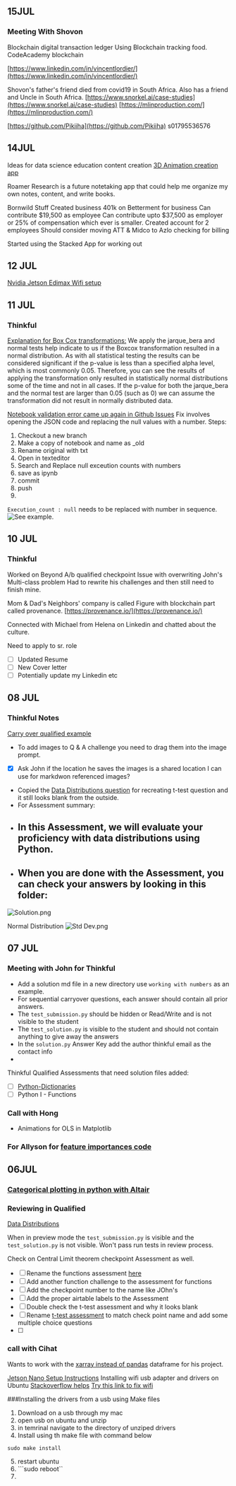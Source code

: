 ## 15JUL

### Meeting With Shovon
Blockchain digital transaction ledger
Using Blockchain tracking food.
CodeAcademy blockchain

[https://www.linkedin.com/in/vincentlordier/](https://www.linkedin.com/in/vincentlordier/)

Shovon's father's friend died from covid19 in South Africa.
Also has a friend and Uncle in South Africa. 
[https://www.snorkel.ai/case-studies](https://www.snorkel.ai/case-studies)
[https://mlinproduction.com/](https://mlinproduction.com/)

[https://github.com/Pikiiha](https://github.com/Pikiiha)
s01795536576

## 14JUL

Ideas for data science education content creation
[3D Animation creation app](https://www.aquifermotion.com/)

Roamer Research is a future notetaking app that could help me organize my own notes, content, and write books.

Bornwild Stuff
Created business 401k on Betterment for business
Can contribute $19,500 as employee
Can contribute upto $37,500 as employer or 25% of compensation which ever is smaller.
Created account for 2 employees
Should consider moving ATT & Midco to Azlo checking for billing

Started using the Stacked App for working out

## 12 JUL 
[Nvidia Jetson Edimax Wifi setup](https://desertbot.io/blog/jetson-nano-usb-headless-wifi-setup-edimax-ew-7811un)

## 11 JUL 
### Thinkful 
[Explanation for Box Cox transformations:](https://github.com/Thinkful-Ed/data-science/issues/946)
We apply the jarque_bera and normal tests help indicate to us if the Boxcox transformation resulted in a normal distribution. As with all statistical testing the results can be considered significant if the p-value is less than a specified alpha level, which is most commonly 0.05. Therefore, you can see the results of applying the transformation only resulted in statistically normal distributions some of the time and not in all cases. If the p-value for both the jarque_bera and the normal test are larger than 0.05 (such as 0) we can assume the transformation did not result in normally distributed data. 

[Notebook validation error came up again in Github Issues](https://github.com/Thinkful-Ed/data-science/issues/1311)
Fix involves opening the JSON code and replacing the null values with a number.
Steps:
1. Checkout a new branch
2. Make a copy of notebook and name as _old
3. Rename original with txt
4. Open in texteditor
5. Search and Replace null exceution counts with numbers
6. save as ipynb
7. commit
8. push
9. 
`Execution_count : null` needs to be replaced with number in sequence. ![See example.](https://user-images.githubusercontent.com/22673372/34918411-0f221e12-f907-11e7-9b39-f1ac25b0fb81.png)

## 10 JUL 
### Thinkful 
Worked on Beyond A/b qualified checkpoint
Issue with overwriting John's Multi-class problem
Had to rewrite his challenges and then still need to finish mine.

Mom & Dad's Neighbors' company is called Figure with blockchain part called provenance.
[https://provenance.io/](https://provenance.io/)

Connected with Michael from Helena on Linkedin and chatted about the culture.

Need to apply to sr. role
- [ ] Updated Resume
- [ ] New Cover letter
- [ ] Potentially update my Linkedin etc
## 08 JUL

### Thinkful Notes
[Carry over qualified example](https://www.qualified.io/hire/assessments/5efa52858d5f2a000d3c8ddc?q=Classification%20Problems%20-%20Building%20and%20Analyzing%20Multi-Class%20Classifiers)
- To add images to Q & A challenge you need to drag them into the image prompt.
- [x] Ask John if the location he saves the images is a shared location I can use for markdwon referenced images?
- Copied the [Data Distributions question](https://www.qualified.io/hire/assessments/5edd26fd94c6ea000f8538e8?q=dist) for recreating t-test question and it still looks blank from the outside.
- For Assessment summary: 
- ## In this Assessment, we will evaluate your proficiency with data distributions using Python.
- ## When you are done with the Assessment, you can check your answers by looking in this folder:
![Solution.png](//res.cloudinary.com/strive/image/upload/w_1000,h_1000,c_limit/da91836c78a8ad3cceba243394148005-Solution.png)


Normal Distribution ![Std Dev.png](//res.cloudinary.com/strive/image/upload/w_1000,h_1000,c_limit/2b5e14448f84735a2b1a58142fd9c4fe-Std_Dev.png)

## 07 JUL
### Meeting with John for Thinkful
- Add a solution md file in a new directory use `working with numbers` as an example.
- For sequential carryover questions, each answer should contain all prior answers.
- The `test_submission.py` should be hidden or Read/Write and is not visible to the student
- The `test_solution.py` is visible to the student and should not contain anything to give away the answers
- In the `solution.py` Answer Key add the author thinkful email as the contact info
- 

Thinkful Qualified Assessments that need solution files added:
- [ ] [Python-Dictionaries](https://www.qualified.io/hire/assessments/5ef3acabc075cb001029d1fd/edit/challenges?q=dictio)
- [ ]  Python I - Functions

### Call with Hong
- Animations for OLS in Matplotlib

### For Allyson for [feature importances code](https://github.com/AVJdataminer/pathsun/blob/master/notebooks/Pathrise_DW_outdated.ipynb)

## 06JUL
### [Categorical plotting in python with Altair](https://altair-viz.github.io/gallery/index.html)

### Reviewing in Qualified
[Data Distributions](https://www.qualified.io/hire/challenges/5ee2668a7c94fa000dbb78c3/edit/files?assessmentId=5edd26fd94c6ea000f8538e8)

When in preview mode the `test_submission.py` is visible and the `test_solution.py` is not visible. Won't pass run tests in review process.

Check on Central Limit theorem checkpoint Assessment as well.

- [ ] Rename the functions assessment [here](https://www.qualified.io/hire/assessments/5e9b2e898f452d001cb84143)
- [ ] Add another function challenge to the assessment for functions
- [ ] Add the checkpoint number to the name like JOhn's
- [ ] Add the proper airtable labels to the Assessment
- [ ] Double check the t-test assessment and why it looks blank
- [ ] Rename [t-test assessment](https://www.qualified.io/hire/assessments/5eece382a668fb000de1494b?q=t%20test) to match check point name and add some multiple choice questions
- [ ] 

### call with Cihat
Wants to work with the [xarray instead of pandas](http://xarray.pydata.org/en/stable/) dataframe for his project.

[Jetson Nano Setup Instructions](https://github.com/NVIDIA-AI-IOT/jetbot/wiki/Software-Setup#step-2---boot-jetson-nano)
Installing wifi usb adapter and drivers on Ubuntu
[Stackoverflow helps](https://askubuntu.com/questions/769521/wifi-networks-are-not-showing-in-ubuntu-16-04)
[Try this link to fix wifi](https://desertbot.io/blog/jetson-nano-usb-headless-wifi-setup-edimax-ew-7811un)

###Installing the drivers from a usb using Make files
1. Download on a usb through my mac
2. open usb on ubuntu and unzip
3. in temrinal navigate to the directory of unziped drivers 
4. Install using th make file with command below
```
sudo make install
```
5. restart ubuntu
6. ```sudo reboot``
7. 
<!--stackedit_data:
eyJoaXN0b3J5IjpbLTQwNTg4ODUyLC0yMDc1NDM5OTc3LDE3Nj
A3NjQ1MzMsLTQyMTA5Mzc4NSw4MTA1MzgwODQsLTEwMDIzMTgw
MjcsMTI1ODEzOTk0MCwtMTA1NzY0NDE2NSw2NTY5MTQyMzcsLT
ExOTUwOTg4NTEsMTMzNTAxNTc4NSwtMjA3NzA5MjQ1OCwtMTc2
Nzc2MzE5OCwtNTc4Mjc3MDY5LC04Mjg5NjM0NDQsLTkxMTkxNj
g5NiwxNDcxNTM3MzIwLC01NjY2OTY3NjYsLTE4MTExNzA0NjQs
MTgxNzA2NTQwNl19
-->
